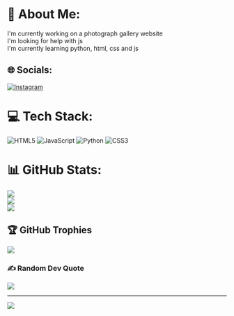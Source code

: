 # 💫 About Me:
I'm currently working on a photograph gallery website<br>I'm looking for help with js<br>I'm currently learning python, html, css and js<br>


## 🌐 Socials:
[![Instagram](https://img.shields.io/badge/Instagram-%23E4405F.svg?logo=Instagram&logoColor=white)](https://www.instagram.com/oliver__jac/) 

# 💻 Tech Stack:
![HTML5](https://img.shields.io/badge/html5-%23E34F26.svg?style=for-the-badge&logo=html5&logoColor=white) ![JavaScript](https://img.shields.io/badge/javascript-%23323330.svg?style=for-the-badge&logo=javascript&logoColor=%23F7DF1E) ![Python](https://img.shields.io/badge/python-3670A0?style=for-the-badge&logo=python&logoColor=ffdd54) ![CSS3](https://img.shields.io/badge/css3-%231572B6.svg?style=for-the-badge&logo=css3&logoColor=white)
# 📊 GitHub Stats:
![](https://github-readme-stats.vercel.app/api?username=OlsSystem&theme=dark&hide_border=false&include_all_commits=false&count_private=true)<br/>
![](https://github-readme-streak-stats.herokuapp.com/?user=OlsSystem&theme=dark&hide_border=false)<br/>
![](https://github-readme-stats.vercel.app/api/top-langs/?username=OlsSystem&theme=dark&hide_border=false&include_all_commits=false&count_private=true&layout=compact)

## 🏆 GitHub Trophies
![](https://github-profile-trophy.vercel.app/?username=OlsSystem&theme=radical&no-frame=true&no-bg=false&margin-w=4)

### ✍️ Random Dev Quote
![](https://quotes-github-readme.vercel.app/api?type=vetical&theme=radical)

---
[![](https://visitcount.itsvg.in/api?id=kOlsSystem&icon=0&color=0)](https://visitcount.itsvg.in)

<!-- Proudly created with GPRM ( https://gprm.itsvg.in ) -->
